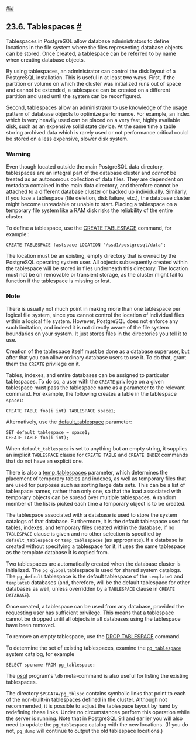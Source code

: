 [#id](#MANAGE-AG-TABLESPACES)

## 23.6. Tablespaces [#](#MANAGE-AG-TABLESPACES)

Tablespaces in PostgreSQL allow database administrators to define locations in the file system where the files representing database objects can be stored. Once created, a tablespace can be referred to by name when creating database objects.

By using tablespaces, an administrator can control the disk layout of a PostgreSQL installation. This is useful in at least two ways. First, if the partition or volume on which the cluster was initialized runs out of space and cannot be extended, a tablespace can be created on a different partition and used until the system can be reconfigured.

Second, tablespaces allow an administrator to use knowledge of the usage pattern of database objects to optimize performance. For example, an index which is very heavily used can be placed on a very fast, highly available disk, such as an expensive solid state device. At the same time a table storing archived data which is rarely used or not performance critical could be stored on a less expensive, slower disk system.

### Warning

Even though located outside the main PostgreSQL data directory, tablespaces are an integral part of the database cluster and _cannot_ be treated as an autonomous collection of data files. They are dependent on metadata contained in the main data directory, and therefore cannot be attached to a different database cluster or backed up individually. Similarly, if you lose a tablespace (file deletion, disk failure, etc.), the database cluster might become unreadable or unable to start. Placing a tablespace on a temporary file system like a RAM disk risks the reliability of the entire cluster.

To define a tablespace, use the [CREATE TABLESPACE](sql-createtablespace) command, for example::

```
CREATE TABLESPACE fastspace LOCATION '/ssd1/postgresql/data';
```

The location must be an existing, empty directory that is owned by the PostgreSQL operating system user. All objects subsequently created within the tablespace will be stored in files underneath this directory. The location must not be on removable or transient storage, as the cluster might fail to function if the tablespace is missing or lost.

### Note

There is usually not much point in making more than one tablespace per logical file system, since you cannot control the location of individual files within a logical file system. However, PostgreSQL does not enforce any such limitation, and indeed it is not directly aware of the file system boundaries on your system. It just stores files in the directories you tell it to use.

Creation of the tablespace itself must be done as a database superuser, but after that you can allow ordinary database users to use it. To do that, grant them the `CREATE` privilege on it.

Tables, indexes, and entire databases can be assigned to particular tablespaces. To do so, a user with the `CREATE` privilege on a given tablespace must pass the tablespace name as a parameter to the relevant command. For example, the following creates a table in the tablespace `space1`:

```
CREATE TABLE foo(i int) TABLESPACE space1;
```

Alternatively, use the [default_tablespace](runtime-config-client#GUC-DEFAULT-TABLESPACE) parameter:

```
SET default_tablespace = space1;
CREATE TABLE foo(i int);
```

When `default_tablespace` is set to anything but an empty string, it supplies an implicit `TABLESPACE` clause for `CREATE TABLE` and `CREATE INDEX` commands that do not have an explicit one.

There is also a [temp_tablespaces](runtime-config-client#GUC-TEMP-TABLESPACES) parameter, which determines the placement of temporary tables and indexes, as well as temporary files that are used for purposes such as sorting large data sets. This can be a list of tablespace names, rather than only one, so that the load associated with temporary objects can be spread over multiple tablespaces. A random member of the list is picked each time a temporary object is to be created.

The tablespace associated with a database is used to store the system catalogs of that database. Furthermore, it is the default tablespace used for tables, indexes, and temporary files created within the database, if no `TABLESPACE` clause is given and no other selection is specified by `default_tablespace` or `temp_tablespaces` (as appropriate). If a database is created without specifying a tablespace for it, it uses the same tablespace as the template database it is copied from.

Two tablespaces are automatically created when the database cluster is initialized. The `pg_global` tablespace is used for shared system catalogs. The `pg_default` tablespace is the default tablespace of the `template1` and `template0` databases (and, therefore, will be the default tablespace for other databases as well, unless overridden by a `TABLESPACE` clause in `CREATE DATABASE`).

Once created, a tablespace can be used from any database, provided the requesting user has sufficient privilege. This means that a tablespace cannot be dropped until all objects in all databases using the tablespace have been removed.

To remove an empty tablespace, use the [DROP TABLESPACE](sql-droptablespace) command.

To determine the set of existing tablespaces, examine the [`pg_tablespace` ](catalog-pg-tablespace)system catalog, for example

```
SELECT spcname FROM pg_tablespace;
```

The [psql](app-psql) program's `\db` meta-command is also useful for listing the existing tablespaces.

The directory `$PGDATA/pg_tblspc` contains symbolic links that point to each of the non-built-in tablespaces defined in the cluster. Although not recommended, it is possible to adjust the tablespace layout by hand by redefining these links. Under no circumstances perform this operation while the server is running. Note that in PostgreSQL 9.1 and earlier you will also need to update the `pg_tablespace` catalog with the new locations. (If you do not, `pg_dump` will continue to output the old tablespace locations.)
